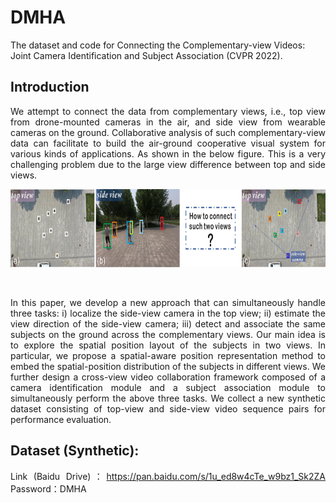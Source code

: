 # DMHA
The dataset and code for Connecting the Complementary-view Videos: Joint Camera Identification and Subject Association (CVPR 2022).

## Introduction

<div align= justify>

We attempt to connect the data from complementary views, i.e., top view from drone-mounted cameras in the air, and side view from wearable cameras on the ground. Collaborative analysis of such complementary-view data can facilitate to build the air-ground cooperative visual system for various kinds of applications. 
As shown in the below figure.
This is a very challenging problem due to the large view difference between top and side views. 

<div align=center><img src="https://github.com/RuizeHan/DMHA/blob/main/figs/example.jpg" width="825" height="125" alt="example"/><br/>

&emsp;
  
<div align= justify>
  
In this paper, we develop a new approach that can simultaneously handle three tasks: i) localize the side-view camera in the top view; ii) estimate the view direction of the side-view camera; iii) detect and associate the same subjects on the ground across the complementary views. Our main idea is to explore the spatial position layout of the subjects in two views. In particular, we propose a spatial-aware position representation method to embed the spatial-position distribution of the subjects in different views. We further design a cross-view video collaboration framework composed of a camera identification module and a subject association module to simultaneously perform the above three tasks. We collect a new synthetic dataset consisting of top-view and side-view video sequence pairs for performance evaluation.

## Dataset (Synthetic):

Link (Baidu Drive)：https://pan.baidu.com/s/1u_ed8w4cTe_w9bz1_Sk2ZA 
Password：DMHA



